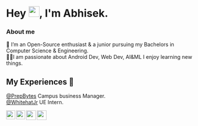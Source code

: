 # Hey <img src="https://github.com/TheDudeThatCode/TheDudeThatCode/blob/master/Assets/Hi.gif" width="29px">, I'm Abhisek. 
 
 ### About me
 :brain: I’m an Open-Source enthusiast & a junior pursuing my Bachelors in Computer Science & Engineering.<br />
 :technologist:I am passionate about Android Dev, Web Dev, AI&ML I enjoy learning new things.
 
 ## My Experiences :office:
 [@PrepBytes](https://www.prepbytes.com/campus-business-manager) Campus business Manager.<br />
 [@WhitehatJr](https://www.whitehatjr.com/) UE Intern.
 
 <a href="https://www.linkedin.com/in/sahusumanta/">
  <img align="left" width="24px" src="https://cdn.jsdelivr.net/npm/simple-icons@v3/icons/linkedin.svg"  />
</a>
<a href="https://www.instagram.com/imsmsahu/">
  <img align="left" width="24px" src="https://cdn.jsdelivr.net/npm/simple-icons@3.13.0/icons/instagram.svg"  />
</a>
<a href="https://twitter.com/imsmsahu">
  <img align="left" width="26px" src="https://cdn.jsdelivr.net/npm/simple-icons@v3/icons/twitter.svg" />
</a>
<a href="mailto:smsahu9@gmail.com">
  <img align="left" width="26px" src="https://cdn.jsdelivr.net/npm/simple-icons@v3/icons/gmail.svg" />
</a>


<br />
